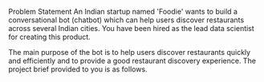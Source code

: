 Problem Statement
An Indian startup named 'Foodie' wants to build a conversational bot (chatbot) which can help users discover restaurants across several Indian cities. You have been hired as the lead data scientist for creating this product.
 

The main purpose of the bot is to help users discover restaurants quickly and efficiently and to provide a good restaurant discovery experience. The project brief provided to you is as follows.
